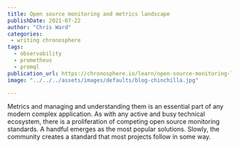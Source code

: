 ```yaml
---
title: Open source monitoring and metrics landscape
publishDate: 2021-07-22
author: "Chris Ward"
categories:
 - writing chronosphere
tags:
  - observability
  - prometheus
  - promql
publication_url: https://chronosphere.io/learn/open-source-monitoring-landscape/
image: "../../../assets/images/defaults/blog-chinchilla.jpg"

---
```


Metrics and managing and understanding them is an essential part of any modern complex application. As with any active and busy technical ecosystem, there is a proliferation of competing open source monitoring standards. A handful emerges as the most popular solutions. Slowly, the community creates a standard that most projects follow in some way.
